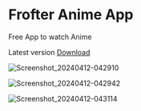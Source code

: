 # Frofter Anime App
 Free App to watch Anime

 Latest version [Download](https://drive.google.com/drive/folders/12KVl8QpQwUEOR3hxtBUI1hvNLbUzx_T1)
 
 
![Screenshot_20240412-042910](https://github.com/Masquerade555/Frofter-Anime-App/assets/108944558/f0fc1740-34e1-48ff-8097-21b5e953252c)

![Screenshot_20240412-042942](https://github.com/Masquerade555/Frofter-Anime-App/assets/108944558/90f822d1-5f75-489d-accf-60757d2cbf36)

![Screenshot_20240412-043114](https://github.com/Masquerade555/Frofter-Anime-App/assets/108944558/713237e8-e88b-48ce-9609-95ecf5a56899)
